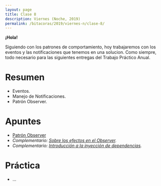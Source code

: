 ```yaml
---
layout: page
title: Clase 8
description: Viernes (Noche, 2019)
permalink: /bitacoras/2019/viernes-n/clase-8/
---
```

**¡Hola!**

Siguiendo con los patrones de comportamiento, hoy trabajaremos con los eventos y las notificaciones que tenemos en una solucion. Como siempre, todo necesario para las siguientes entregas del Trabajo Práctico Anual.

# Resumen

- Eventos.
- Manejo de Notificaciones.
- Patrón Observer.

# Apuntes

- [Patrón Observer](https://docs.google.com/document/d/1h8Cce8faTG65RXoElPvAsPS-I8H2MxMbemzMcYCL56I/edit)
- _Complementario: [Sobre los efectos en el Observer](https://docs.google.com/document/d/1UwTcRLugqDgZuqfWvOxckwk27UBjDo70AF1znzX24QM/edit#heading=h.y04j3mise0wn)._
- _Complementario: [Introducción a la inyección de dependencias](https://docs.google.com/document/d/1GsW-hVF0XR76KunDILqkltyE1KIBvj3ldCCkyStjne0/edit)._

# Práctica

- ...

